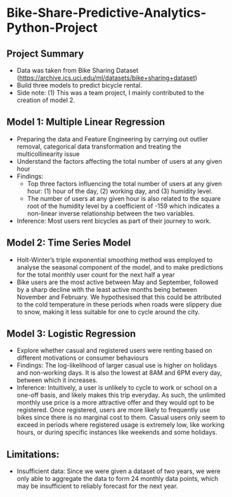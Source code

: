 # Bike-Share-Predictive-Analytics-Python-Project
## Project Summary
- Data was taken from Bike Sharing Dataset (https://archive.ics.uci.edu/ml/datasets/bike+sharing+dataset)
- Build three models to predict bicycle rental.
- Side note: (1) This was a team project, I mainly contributed to the creation of model 2.

## Model 1: Multiple Linear Regression
- Preparing the data and Feature Engineering by carrying out outlier removal, categorical data transformation and treating the multicollinearity issue
- Understand the factors affecting the total number of users at any given hour
- Findings: 
  - Top three factors influencing the total number of users at any given hour: (1) hour of the day, (2) working day, and (3) humidity level.
  - The number of users at any given hour is also related to the square root of the humidity level by a coefficient of -159 which indicates a non-linear inverse relationship between the two variables.
- Inference: Most users rent bicycles as part of their journey to work. 

## Model 2: Time Series Model
- Holt-Winter’s triple exponential smoothing method was employed to analyse the seasonal component of the model, and to make predictions for the total monthly user count for the next half a year
- Bike users are the most active between May and September, followed by a sharp decline with the least active months being between November and February. We hypothesised that this could be attributed to the cold temperature in these periods when roads were slippery due to snow, making it less suitable for one to cycle around the city.

## Model 3: Logistic Regression
- Explore whether casual and registered users were renting based on different motivations or consumer behaviours
- Findings: The log-likelihood of larger casual use is higher on holidays and non-working days. It is also the lowest at 8AM and 6PM every day, between which it increases.
- Inference: Intuitively, a user is unlikely to cycle to work or school on a one-off basis, and likely makes this trip everyday. As such, the unlimited monthly use price is a more attractive offer and they would opt to be registered. Once registered, users are more likely to frequently use bikes since there is no marginal cost to them. Casual users only seem to exceed in periods where registered usage is extremely low, like working hours, or during specific instances like weekends and some holidays.

## Limitations:
- Insufficient data: Since we were given a dataset of two years, we were only able to aggregate the data to form 24 monthly data points, which may be insufficient to reliably forecast for the next year.
